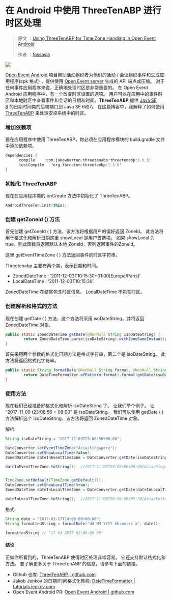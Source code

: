 # 在 Android 中使用 ThreeTenABP 进行时区处理

> 原文 ：[Using ThreeTenABP for Time Zone Handling in Open Event Android](https://blog.fossasia.org/using-threetenabp-for-time-zone-handling-in-open-event-android/)
>
> 作者 ：[fossasia](https://blog.fossasia.org/)

![](https://ws4.sinaimg.cn/large/006tNc79gy1ftbw5287xoj30mx0bqdg9.jpg)

[Open Event Android](https://github.com/fossasia/open-event-android) 项目帮助活动组织者为他们的活动 / 会议组织事件和生成应用程序(apk 格式) ，提供使用 [Open Event server](https://github.com/fossasia/open-event-orga-server) 生成的 API 端点或压缩。 对于任何事件应用程序来说，正确地处理时区是非常重要的。 在 Open Event Android 应用程序中，有一个改变时区设置的选项。 用户可以在应用中的事件时区和本地时区中查看事件和会话的日期和时间。**ThreeTenABP** 提供 [Java SE 8](https://docs.oracle.com/javase/8/docs/api/java/time/package-summary.html) 的日期时间类的后端端口到 Java SE 6和7。 在这篇博客中，我解释了如何使用 [ThreeTenABP](https://github.com/JakeWharton/ThreeTenABP) 来处理安卓系统中的时区。

### 增加依赖项

要在应用程序中使用 ThreeTenABP，你必须在应用程序模块的 build.gradle 文件中添加依赖项。

```kotlin
dependencies {
      compile    'com.jakewharton.threetenabp:threetenabp:1.0.5'
      testCompile   'org.threeten:threetenbp:1.3.6'
}
```

### 初始化 ThreeTenABP

现在在应用程序类的 onCreate 方法中初始化了 ThreeTenABP。

```java
AndroidThreeTen.init(this);
```

### 创建 getZoneId () 方法

首先创建 getZoneId ( ) 方法，该方法将根据用户的偏好返回 ZoneId。 此方法将用于格式化和解析日期这里 showLocal 是用户首选项。 如果 showLocal 为 true，则此函数将返回默认本地 ZoneId，否则返回事件的ZoneId。

这里 getEventTimeZone ( ) 方法返回事件的时区字符串。

Threetenabp 主要有两个类，表示日期和时间。

- ZonedDateTime : ‘2011-12-03T10:15:30+01:00[Europe/Paris]’
- LocalDateTime : ‘2011-12-03T10:15:30’

ZonedDateTime 在结尾包含时区信息。 LocalDateTime 不包含时区。

### 创建解析和格式的方法

现在创建 getDate ( ) 方法，这个方法将采用 isoDateString，并将返回 ZonedDateTime 对象。

```Java
public static ZonedDateTime getDate(@NonNull String isoDateString) {
        return ZonedDateTime.parse(isoDateString).withZoneSameInstant(getZoneId());;
}
```

首先采用两个参数的格式化日期方法是格式字符串，第二个是 isoDateString。 此方法将返回格式化字符串。

```Java
public static String formatDate(@NonNull String format, @NonNull String isoDateString) {
        return DateTimeFormatter.ofPattern(format).format(getDate(isoDateString));
}
```

### 使用方法

现在我们已经准备好格式化和解析 isoDateString 了。 让我们举个例子。 让 "2017-11-09 t23:08:56 + 08:00" 是 isoDateString。 我们可以使用 getDate ( ) 方法解析这个 isoDateString，该方法将返回 ZonedDateTime 对象。

解析:

```Java
String isoDateString = "2017-11-09T23:08:56+08:00";

DateConverter.setEventTimeZone("Asia/Singapore");
DateConverter.setShowLocalTime(false);
ZonedDateTime dateInEventTimeZone = DateConverter.getDate(isoDateString);

dateInEventTimeZone.toString();  //2017-11-09T23:08:56+08:00[Asia/Singapore]


TimeZone.setDefault(TimeZone.getDefault());
DateConverter.setShowLocalTime(true);
ZonedDateTime dateInLocalTimeZone = DateConverter.getDate(dateInLocalTimeZone);

dateInLocalTimeZone.toString();  //2017-11-09T20:38:56+05:30[Asia/Kolkata]
```

格式:

```java
String date = "2017-03-17T14:00:00+08:00";
String formattedString = formatDate("dd MM YYYY hh:mm:ss a", date));

formattedString // "17 03 2017 02:00:00 PM"
```

#### 结论

正如你所看到的，ThreeTenABP 使得时区处理非常容易。 它还支持默认格式化和方法。 要了解更多关于 ThreeTenABP 的信息，请参考下面的链接。

- Github 仓库:  [ThreeTenABP | github.com](https://github.com/JakeWharton/ThreeTenABP) 
- Jakob Jenkov 的日期/时间格式化教程:  [DateTimeFormatter | tutorials.jenkov.com](http://tutorials.jenkov.com/java-date-time/datetimeformatter.html) 
- Open Event Android PR: [Open Event Android | github.com](https://github.com/fossasia/open-event-android/pull/1879) 

